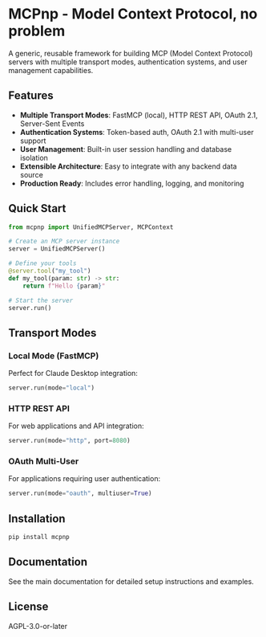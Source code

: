 # MCPnp - Model Context Protocol, no problem

A generic, reusable framework for building MCP (Model Context Protocol) servers with multiple transport modes, authentication systems, and user management capabilities.

## Features

- **Multiple Transport Modes**: FastMCP (local), HTTP REST API, OAuth 2.1, Server-Sent Events
- **Authentication Systems**: Token-based auth, OAuth 2.1 with multi-user support
- **User Management**: Built-in user session handling and database isolation
- **Extensible Architecture**: Easy to integrate with any backend data source
- **Production Ready**: Includes error handling, logging, and monitoring

## Quick Start

```python
from mcpnp import UnifiedMCPServer, MCPContext

# Create an MCP server instance
server = UnifiedMCPServer()

# Define your tools
@server.tool("my_tool")
def my_tool(param: str) -> str:
    return f"Hello {param}"

# Start the server
server.run()
```

## Transport Modes

### Local Mode (FastMCP)
Perfect for Claude Desktop integration:
```python
server.run(mode="local")
```

### HTTP REST API
For web applications and API integration:
```python
server.run(mode="http", port=8080)
```

### OAuth Multi-User
For applications requiring user authentication:
```python
server.run(mode="oauth", multiuser=True)
```

## Installation

```bash
pip install mcpnp
```

## Documentation

See the main documentation for detailed setup instructions and examples.

## License

AGPL-3.0-or-later